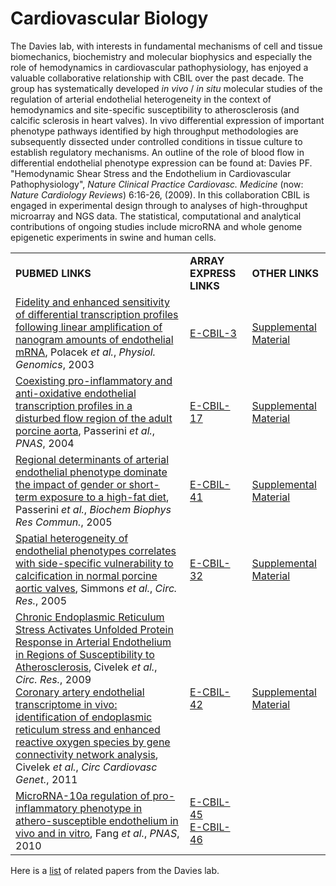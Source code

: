 # Cardiovascular Biology
<p>The Davies lab, with interests in fundamental mechanisms of cell and tissue biomechanics, biochemistry and molecular biophysics and especially the role of hemodynamics in cardiovascular pathophysiology, has enjoyed a valuable collaborative relationship with CBIL over the past decade. The group has systematically developed <i>in vivo </i>/ <i>in situ</i> molecular studies of the regulation of arterial endothelial heterogeneity in the context of hemodynamics and site-specific susceptibility to atherosclerosis (and calcific sclerosis in heart valves). In vivo differential expression of important phenotype pathways identified by high throughput methodologies are subsequently dissected under controlled conditions in tissue culture to establish regulatory mechanisms. An outline of the role of blood flow in differential endothelial phenotype expression can be found at: Davies PF. "Hemodynamic Shear Stress and the Endothelium in Cardiovascular Pathophysiology", <i>Nature Clinical Practice Cardiovasc. Medicine</i> (now: <i>Nature Cardiology Reviews</i>) 6:16-26, (2009). In this collaboration CBIL is engaged in experimental design through to analyses of high-throughput microarray and NGS data. The statistical, computational and analytical contributions of ongoing studies include microRNA and whole genome epigenetic experiments in swine and human cells. </p>

<table>
<tr>
<td><b>PUBMED LINKS</b></td>
<td><b>ARRAY EXPRESS LINKS</b></td>
<td><b>OTHER LINKS</b></td>
</tr>

<tr>
<td><a href="http://www.ncbi.nlm.nih.gov/pubmed?term=12700361">Fidelity and enhanced sensitivity of differential transcription profiles following linear amplification of nanogram amounts of endothelial mRNA</a>, Polacek <i>et al.</i>, <i>Physiol. Genomics</i>, 2003</td>
<td><a href="http://www.ebi.ac.uk/arrayexpress/experiments/E-CBIL-3">E-CBIL-3<a></td>
<td><a href="/Projects/RAD/Supplement/FidelityOfAmplifiedRNA">Supplemental Material</td>
</tr>

<tr>
<td><a href="http://www.ncbi.nlm.nih.gov/pubmed?term=14983035">Coexisting pro-inflammatory and anti-oxidative endothelial transcription profiles in a disturbed flow region of the adult porcine aorta</a>, Passerini <i>et al.</i>, <i>PNAS</i>, 2004 </td>
<td><a href="http://www.ebi.ac.uk/arrayexpress/experiments/E-CBIL-17">E-CBIL-17<a></td>
<td><a href="/Projects/RAD/Supplement/NormalPigStudy">Supplemental Material</td>
</tr>

<tr>
<td><a href="http://www.ncbi.nlm.nih.gov/pubmed?term=15896310">Regional determinants of arterial endothelial phenotype dominate the impact of gender or short-term exposure to a high-fat diet</a>, Passerini <i>et al.</i>, <i>Biochem Biophys Res Commun.</i>, 2005</td>
<td><a href="http://www.ebi.ac.uk/arrayexpress/experiments/E-CBIL-41">E-CBIL-41<a></td>
<td><a href="/Projects/RAD/Supplement/AtherogenicRiskFactors">Supplemental Material</td>
</tr>

<tr>
<td><a href="http://www.ncbi.nlm.nih.gov/pubmed?term=15761200">Spatial heterogeneity of endothelial phenotypes correlates with side-specific vulnerability to calcification in normal porcine aortic valves</a>, Simmons <i>et al.</i>, <i>Circ. Res.</i>, 2005</td>
<td><a href="http://www.ebi.ac.uk/arrayexpress/experiments/E-CBIL-32">E-CBIL-32<a></td>
<td><a href="/Projects/RAD/Supplement/PigValveStudy">Supplemental Material</td>
</tr>

<tr>
<td><a href="http://www.ncbi.nlm.nih.gov/pubmed?term=19661457">Chronic Endoplasmic Reticulum Stress Activates Unfolded Protein Response in Arterial Endothelium in Regions of Susceptibility to Atherosclerosis</a>, Civelek <i>et al.</i>, <i>Circ. Res.</i>, 2009<br><a href="http://www.ncbi.nlm.nih.gov/pubmed?term=21493819">Coronary artery endothelial transcriptome in vivo: identification of endoplasmic reticulum stress and enhanced reactive oxygen species by gene connectivity network analysis</a>, Civelek <i>et al.</i>, <i>Circ Cardiovasc Genet.</i>, 2011</td>
<td><a href="http://www.ebi.ac.uk/arrayexpress/experiments/E-CBIL-42">E-CBIL-42<a></td>
<td><a href="/Projects/RAD/Supplement/MultipleEndoSitesNormalPigs">Supplemental Material</td>
</tr>

<tr>
<td><a href="http://www.ncbi.nlm.nih.gov/pubmed?term=20624982">MicroRNA-10a regulation of pro-inflammatory phenotype in athero-susceptible endothelium in vivo and in vitro</a>, Fang <i>et al.</i>, <i>PNAS</i>, 2010</td>
<td><a href="http://www.ebi.ac.uk/arrayexpress/experiments/E-CBIL-45">E-CBIL-45<a><br> <a href="http://www.ebi.ac.uk/arrayexpress/experiments/E-CBIL-46">E-CBIL-46<a></td>
<td></td>
</tr>

</table>

<p>
Here is a <a href="http://www.cbil.upenn.edu/node/65">list</a> of related papers from the Davies lab.
